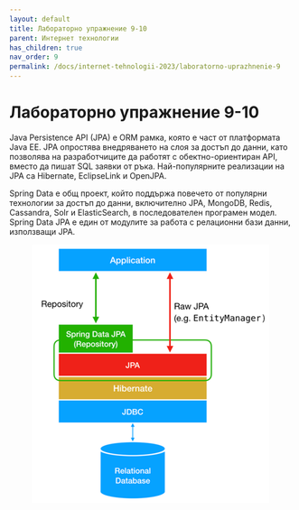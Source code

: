 ```yaml
---
layout: default
title: Лабораторно упражнение 9-10
parent: Интернет технологии
has_children: true
nav_order: 9
permalink: /docs/internet-tehnologii-2023/laboratorno-uprazhnenie-9
---
```


# Лабораторно упражнение 9-10

Java Persistence API (JPA) е ORM рамка, която е част от платформата Java EE. JPA опростява внедряването на слоя за достъп до данни, като позволява на разработчиците да работят с обектно-ориентиран API, вместо да пишат SQL заявки от ръка. Най-популярните реализации на JPA са Hibernate, EclipseLink и OpenJPA.

Spring Data е общ проект, който поддържа повечето от популярни технологии за достъп до данни, включително JPA, MongoDB, Redis, Cassandra, Solr и ElasticSearch, в последователен програмен модел. Spring Data JPA е един от модулите за работа с релационни бази данни, използващи JPA.

<figure><img src="https://raw.githubusercontent.com/programmingfundamental/courses/main/assets/image%20(87).png" alt=""><figcaption></figcaption></figure>

